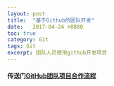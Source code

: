 ```yaml
---
layout: post
title:  "基于Github的团队开发"
date:   2017-04-24 +0800
toc: true
category: Git
tags: Git
excerpt: 团队人员使用github开发项目
---
```

#### 传送门[GitHub团队项目合作流程](http://www.cnblogs.com/schaepher/p/4933873.html)
